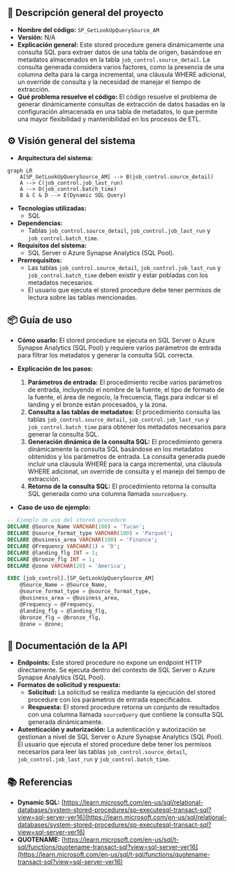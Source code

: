 ## 📄 Descripción general del proyecto

-   **Nombre del código:** `SP_GetLookUpQuerySource_AM`
-   **Versión:** N/A
-   **Explicación general:** Este stored procedure genera dinámicamente una consulta SQL para extraer datos de una tabla de origen, basándose en metadatos almacenados en la tabla `job_control.source_detail`. La consulta generada considera varios factores, como la presencia de una columna delta para la carga incremental, una cláusula WHERE adicional, un override de consulta y la necesidad de manejar el tiempo de extracción.
-   **Qué problema resuelve el código:** El código resuelve el problema de generar dinámicamente consultas de extracción de datos basadas en la configuración almacenada en una tabla de metadatos, lo que permite una mayor flexibilidad y mantenibilidad en los procesos de ETL.

## ⚙️ Visión general del sistema

-   **Arquitectura del sistema:**

```mermaid
graph LR
    A[SP_GetLookUpQuerySource_AM] --> B(job_control.source_detail)
    A --> C(job_control.job_last_run)
    A --> D(job_control.batch_time)
    B & C & D --> E(Dynamic SQL Query)
```

-   **Tecnologías utilizadas:**
    -   SQL
-   **Dependencias:**
    -   Tablas `job_control.source_detail`, `job_control.job_last_run` y `job_control.batch_time`.
-   **Requisitos del sistema:**
    -   SQL Server o Azure Synapse Analytics (SQL Pool).
-   **Prerrequisitos:**
    -   Las tablas `job_control.source_detail`, `job_control.job_last_run` y `job_control.batch_time` deben existir y estar pobladas con los metadatos necesarios.
    -   El usuario que ejecuta el stored procedure debe tener permisos de lectura sobre las tablas mencionadas.

## 📦 Guía de uso

-   **Cómo usarlo:** El stored procedure se ejecuta en SQL Server o Azure Synapse Analytics (SQL Pool) y requiere varios parámetros de entrada para filtrar los metadatos y generar la consulta SQL correcta.
-   **Explicación de los pasos:**
    1.  **Parámetros de entrada:** El procedimiento recibe varios parámetros de entrada, incluyendo el nombre de la fuente, el tipo de formato de la fuente, el área de negocio, la frecuencia, flags para indicar si el landing y el bronze están procesados, y la zona.
    2.  **Consulta a las tablas de metadatos:** El procedimiento consulta las tablas `job_control.source_detail`, `job_control.job_last_run` y `job_control.batch_time` para obtener los metadatos necesarios para generar la consulta SQL.
    3.  **Generación dinámica de la consulta SQL:** El procedimiento genera dinámicamente la consulta SQL basándose en los metadatos obtenidos y los parámetros de entrada. La consulta generada puede incluir una cláusula WHERE para la carga incremental, una cláusula WHERE adicional, un override de consulta y el manejo del tiempo de extracción.
    4.  **Retorno de la consulta SQL:** El procedimiento retorna la consulta SQL generada como una columna llamada `sourceQuery`.

-   **Caso de uso de ejemplo:**

```sql
-- Ejemplo de uso del stored procedure
DECLARE @Source_Name VARCHAR(100) = 'Tucan';
DECLARE @source_format_type VARCHAR(100) = 'Parquet';
DECLARE @business_area VARCHAR(100) = 'Finance';
DECLARE @Frequency VARCHAR(1) = 'D';
DECLARE @landing_flg INT = 1;
DECLARE @bronze_flg INT = 1;
DECLARE @zone VARCHAR(20) = 'America';

EXEC [job_control].[SP_GetLookUpQuerySource_AM]
    @Source_Name = @Source_Name,
    @source_format_type = @source_format_type,
    @business_area = @business_area,
    @Frequency = @Frequency,
    @landing_flg = @landing_flg,
    @bronze_flg = @bronze_flg,
    @zone = @zone;
```

## 🔐 Documentación de la API

-   **Endpoints:** Este stored procedure no expone un endpoint HTTP directamente. Se ejecuta dentro del contexto de SQL Server o Azure Synapse Analytics (SQL Pool).
-   **Formatos de solicitud y respuesta:**
    -   **Solicitud:** La solicitud se realiza mediante la ejecución del stored procedure con los parámetros de entrada especificados.
    -   **Respuesta:** El stored procedure retorna un conjunto de resultados con una columna llamada `sourceQuery` que contiene la consulta SQL generada dinámicamente.
-   **Autenticación y autorización:** La autenticación y autorización se gestionan a nivel de SQL Server o Azure Synapse Analytics (SQL Pool). El usuario que ejecuta el stored procedure debe tener los permisos necesarios para leer las tablas `job_control.source_detail`, `job_control.job_last_run` y `job_control.batch_time`.

## 📚 Referencias

-   **Dynamic SQL:** [https://learn.microsoft.com/en-us/sql/relational-databases/system-stored-procedures/sp-executesql-transact-sql?view=sql-server-ver16](https://learn.microsoft.com/en-us/sql/relational-databases/system-stored-procedures/sp-executesql-transact-sql?view=sql-server-ver16)
-   **QUOTENAME:** [https://learn.microsoft.com/en-us/sql/t-sql/functions/quotename-transact-sql?view=sql-server-ver16](https://learn.microsoft.com/en-us/sql/t-sql/functions/quotename-transact-sql?view=sql-server-ver16)
